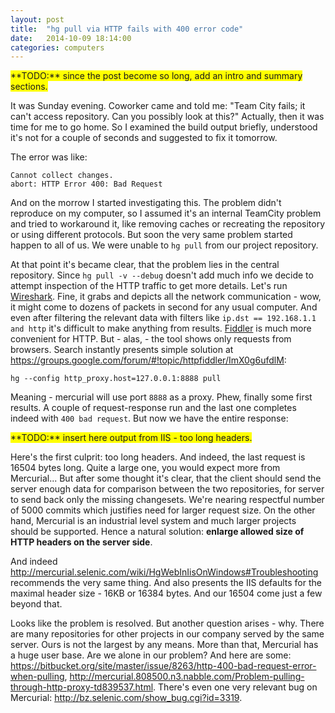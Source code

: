```yaml
---
layout: post
title:  "hg pull via HTTP fails with 400 error code"
date:   2014-10-09 18:14:00
categories: computers
---
```


<span style="background: yellow">
**TODO:** since the post become so long, add an intro and summary sections.
</span>

It was Sunday evening. Coworker came and told me: "Team City fails; it can't
access repository. Can you possibly look at this?" Actually, then it was time
for me to go home. So I examined the build output briefly, understood it's not
for a couple of seconds and suggested to fix it tomorrow.

The error was like:

    Cannot collect changes.
    abort: HTTP Error 400: Bad Request

And on the morrow I started investigating this. The problem didn't reproduce
on my computer, so I assumed it's an internal TeamCity problem and tried to
workaround it, like removing caches or recreating the repository or using
different protocols. But soon the very same problem started happen to all of us.
We were unable to `hg pull` from our project repository.

At that point it's became clear, that the problem lies in the central
repository. Since `hg pull -v --debug` doesn't add much info we decide to
attempt inspection of the HTTP traffic to get more details.
Let's run [Wireshark](https://www.wireshark.org/). Fine, it grabs and depicts
all the network communication -
wow, it might come to dozens of packets in second for any usual computer. And
even after filtering the relevant data with filters like
`ip.dst == 192.168.1.1 and http` it's difficult to make anything from results.
[Fiddler](https://www.wireshark.org/) is much more convenient for HTTP. But -
alas, - the tool shows only
requests from browsers. Search instantly presents simple solution at
<https://groups.google.com/forum/#!topic/httpfiddler/ImX0g6ufdlM>:

    hg --config http_proxy.host=127.0.0.1:8888 pull

Meaning - mercurial will use port `8888` as a proxy. Phew, finally some first
results. A couple of request-response run and the last one completes indeed
with `400 bad request`. But now we have the entire response:

<span style="background: yellow">
**TODO:** insert here output from IIS - too long headers.
</span>

Here's the first culprit: too long headers. And indeed, the last request is
16504 bytes long. Quite a large one, you would expect more from Mercurial...
But after some thought it's clear, that the client should send the server
enough data for comparison between the two repositories, for server to send back
only the missing changesets. We're nearing respectful number of 5000 commits
which justifies need for larger request size. On the other hand, Mercurial
is an industrial level system and much larger projects should be supported.
Hence a natural solution: **enlarge allowed size of HTTP headers on the server
side**.

And indeed
<http://mercurial.selenic.com/wiki/HgWebInIisOnWindows#Troubleshooting>
recommends the very same thing. And also presents the IIS defaults for the
maximal header size - 16KB or 16384 bytes. And our 16504 come just a few beyond
that.

Looks like the problem is resolved. But another question arises - why. There
are many repositories for other projects in our company served by the same
server. Ours is not the largest by any means. More than that, Mercurial has a
huge user base. Are we alone in our problem? And here are some:
<https://bitbucket.org/site/master/issue/8263/http-400-bad-request-error-when-pulling>,
<http://mercurial.808500.n3.nabble.com/Problem-pulling-through-http-proxy-td839537.html>.
There's even one very relevant bug on Mercurial:
<http://bz.selenic.com/show_bug.cgi?id=3319>.



